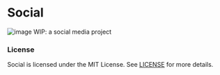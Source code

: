 # Social

![image](https://github.com/user-attachments/assets/05eacf0e-5592-4d1e-89c8-d4d70acc9368)
WIP: a social media project


### License
Social is licensed under the MIT License. See [LICENSE](LICENSE) for more details.
